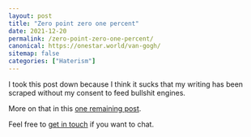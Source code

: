 ```yaml
---
layout: post
title: "Zero point zero one percent"
date: 2021-12-20
permalink: /zero-point-zero-one-percent/
canonical: https://onestar.world/van-gogh/
sitemap: false
categories: ["Haterism"]
---
```


I took this post down because I think it sucks that my writing has been scraped without my consent to feed bullshit engines.

More on that in this [one remaining post](/my-final-blog-post).

Feel free to [get in touch](/contact) if you want to chat.
